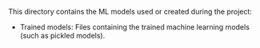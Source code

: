 This directory contains the ML models used or created during the project:

- Trained models: Files containing the trained machine learning models (such as pickled models).
